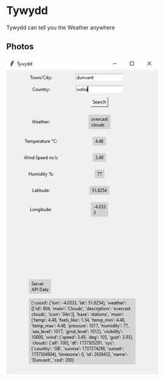# Tywydd
Tywydd can tell you the Weather anywhere
## Photos
![alt text](https://raw.githubusercontent.com/Dunvantkai/Tywydd/refs/heads/main/pic/Capture.PNG)
